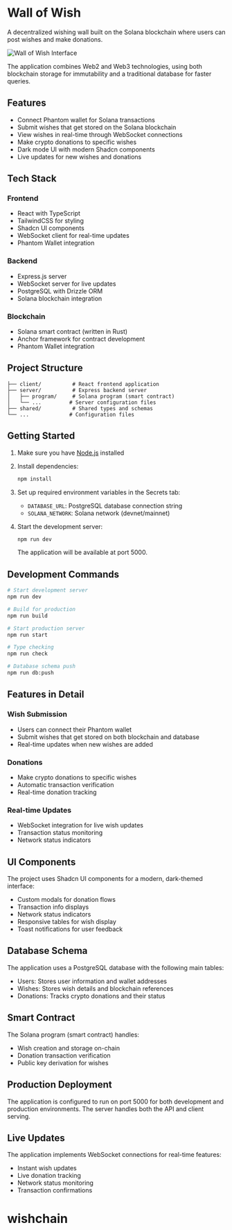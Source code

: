
# Wall of Wish

A decentralized wishing wall built on the Solana blockchain where users can post wishes and make donations.

![Wall of Wish Interface](attached_assets/Screenshot_2025-04-17_at_16.45.00.png)

The application combines Web2 and Web3 technologies, using both blockchain storage for immutability and a traditional database for faster queries.

## Features

- Connect Phantom wallet for Solana transactions
- Submit wishes that get stored on the Solana blockchain
- View wishes in real-time through WebSocket connections
- Make crypto donations to specific wishes
- Dark mode UI with modern Shadcn components
- Live updates for new wishes and donations

## Tech Stack

### Frontend
- React with TypeScript
- TailwindCSS for styling
- Shadcn UI components
- WebSocket client for real-time updates
- Phantom Wallet integration

### Backend
- Express.js server
- WebSocket server for live updates
- PostgreSQL with Drizzle ORM
- Solana blockchain integration

### Blockchain
- Solana smart contract (written in Rust)
- Anchor framework for contract development
- Phantom Wallet integration

## Project Structure

```
├── client/          # React frontend application
├── server/          # Express backend server
│   ├── program/     # Solana program (smart contract)
│   └── ...         # Server configuration files
├── shared/          # Shared types and schemas
└── ...             # Configuration files
```

## Getting Started

1. Make sure you have [Node.js](https://nodejs.org/) installed
2. Install dependencies:
   ```bash
   npm install
   ```
3. Set up required environment variables in the Secrets tab:
   - `DATABASE_URL`: PostgreSQL database connection string
   - `SOLANA_NETWORK`: Solana network (devnet/mainnet)

4. Start the development server:
   ```bash
   npm run dev
   ```
   The application will be available at port 5000.

## Development Commands

```bash
# Start development server
npm run dev

# Build for production
npm run build

# Start production server
npm run start

# Type checking
npm run check

# Database schema push
npm run db:push
```

## Features in Detail

### Wish Submission
- Users can connect their Phantom wallet
- Submit wishes that get stored on both blockchain and database
- Real-time updates when new wishes are added

### Donations
- Make crypto donations to specific wishes
- Automatic transaction verification
- Real-time donation tracking

### Real-time Updates
- WebSocket integration for live wish updates
- Transaction status monitoring
- Network status indicators

## UI Components

The project uses Shadcn UI components for a modern, dark-themed interface:
- Custom modals for donation flows
- Transaction info displays
- Network status indicators
- Responsive tables for wish display
- Toast notifications for user feedback

## Database Schema

The application uses a PostgreSQL database with the following main tables:
- Users: Stores user information and wallet addresses
- Wishes: Stores wish details and blockchain references
- Donations: Tracks crypto donations and their status

## Smart Contract

The Solana program (smart contract) handles:
- Wish creation and storage on-chain
- Donation transaction verification
- Public key derivation for wishes

## Production Deployment

The application is configured to run on port 5000 for both development and production environments. The server handles both the API and client serving.

## Live Updates

The application implements WebSocket connections for real-time features:
- Instant wish updates
- Live donation tracking
- Network status monitoring
- Transaction confirmations
# wishchain
